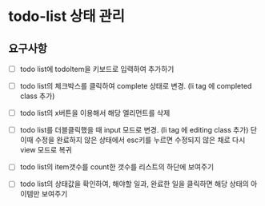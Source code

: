 # todo-list 상태 관리

## 요구사항
 - [ ] todo list에 todoItem을 키보드로 입력하여 추가하기
 - [ ] todo list의 체크박스를 클릭하여 complete 상태로 변경. (li tag 에 completed class 추가)
 - [ ] todo list의 x버튼을 이용해서 해당 엘리먼트를 삭제
 - [ ] todo list를 더블클릭했을 때 input 모드로 변경. (li tag 에 editing class 추가) 단 이때 수정을 완료하지 않은 상태에서 esc키를 누르면 수정되지 않은 채로 다시 view 모드로 복귀
 - [ ] todo list의 item갯수를 count한 갯수를 리스트의 하단에 보여주기
 - [ ] todo list의 상태값을 확인하여, 해야할 일과, 완료한 일을 클릭하면 해당 상태의 아이템만 보여주기


